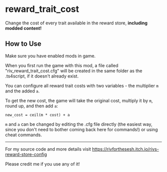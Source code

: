 # reward_trait_cost
Change the cost of every trait available in the reward store, **including modded content!** 

## How to Use
Make sure you have enabled mods in game.

When you first run the game with this mod, a file called "riv_reward_trait_cost.cfg" will be created in the same folder as the .ts4script, if it doesn't already exist.

You can configure all reward trait costs with two variables - the multiplier `m` and the added `a`.

To get the new cost, the game will take the original cost, multiply it by `m`, round up, and then add `a`:

`new_cost = ceil(m * cost) + a`

`m` and `a` can be changed by editing the .cfg file directly (the easiest way, since you don't need to bother coming back here for commands!) or using cheat commands.

------------
For my source code and more details visit https://rivforthesesh.itch.io/rivs-reward-store-config

Please credit me if you use any of it!

